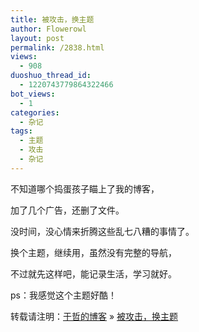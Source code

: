 ```yaml
---
title: 被攻击，换主题
author: Flowerowl
layout: post
permalink: /2838.html
views:
  - 908
duoshuo_thread_id:
  - 1220743779864322466
bot_views:
  - 1
categories:
  - 杂记
tags:
  - 主题
  - 攻击
  - 杂记
---
```

不知道哪个捣蛋孩子瞄上了我的博客，

加了几个广告，还删了文件。

没时间，没心情来折腾这些乱七八糟的事情了。

换个主题，继续用，虽然没有完整的导航，

不过就先这样吧，能记录生活，学习就好。

ps：我感觉这个主题好酷！

转载请注明：[于哲的博客][1] &raquo; [被攻击，换主题][2]

 [1]: http://localhost/wordpress
 [2]: http://localhost/wordpress/2838.html